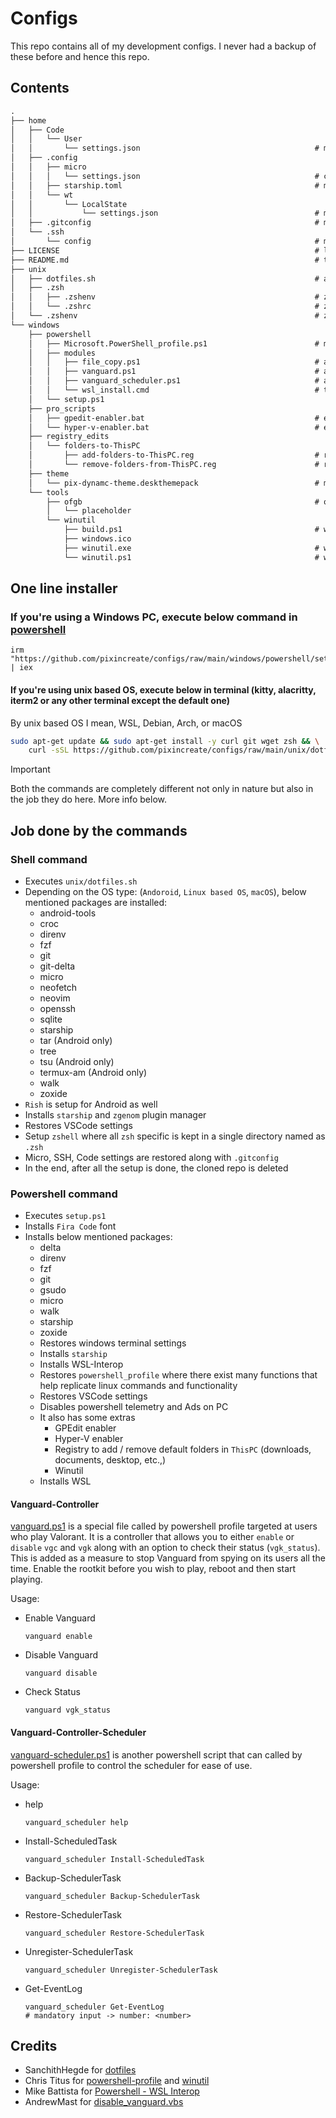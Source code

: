 # Configs

This repo contains all of my development configs. I never had a backup of these before and hence this repo.

## Contents

```txt
.
├── home
│   ├── Code
│   │   └── User
│   │       └── settings.json                                       # my vs_code settings
│   ├── .config
│   │   ├── micro
│   │   │   └── settings.json                                       # configs for micro editor
│   │   ├── starship.toml                                           # my starship configs
│   │   └── wt
│   │       └── LocalState
│   │           └── settings.json                                   # my windows terminal settings
│   ├── .gitconfig                                                  # my git config
│   └── .ssh
│       └── config                                                  # my ssh config
├── LICENSE                                                         # license for this repo
├── README.md                                                       # this file
├── unix
│   ├── dotfiles.sh                                                 # automated environment setup that targets linux, android and mac
│   ├── .zsh
│   │   ├── .zshenv                                                 # zsh environment file
│   │   └── .zshrc                                                  # zsh run commands file
│   └── .zshenv                                                     # zsh environment file that exposes.zsh directory
└── windows
    ├── powershell
    │   ├── Microsoft.PowerShell_profile.ps1                        # my powershell_profile configuration
    │   ├── modules
    │   │   ├── file_copy.ps1                                       # a function to copy contents, especially terminal configs
    │   │   ├── vanguard.ps1                                        # a function to control vanguard execution
    │   │   ├── vanguard_scheduler.ps1                              # a function to schedule the disabling vanguard execution
    │   │   └── wsl_install.cmd                                     # this file is automatically run on restart to install Debian, deleted once installed
    │   └── setup.ps1
    ├── pro_scripts
    │   ├── gpedit-enabler.bat                                      # enables group policy editor in windows_home
    │   └── hyper-v-enabler.bat                                     # enables hyper-v in windows_home
    ├── registry_edits
    │   └── folders-to-ThisPC
    │       ├── add-folders-to-ThisPC.reg                           # registry to add default folders at the top of `ThisPC`
    │       └── remove-folders-from-ThisPC.reg                      # registry to remove default folders from the top of `ThisPC`
    ├── theme
    │   └── pix-dynamc-theme.deskthemepack                          # my desktop theme with added wallpaper
    └── tools
        ├── ofgb                                                    # oh frick! go back! a tool to disable ads in windows, downloaded by setup.ps1
        │   └── placeholder
        └── winutil
            ├── build.ps1                                           # winutil builder script
            ├── windows.ico
            ├── winutil.exe                                         # winutil executable
            └── winutil.ps1                                         # winutil powershell script

```

## One line installer

### If you're using a Windows PC, execute below command in [powershell](https://github.com/PowerShell/PowerShell)

```pwsh
irm "https://github.com/pixincreate/configs/raw/main/windows/powershell/setup.ps1" | iex
```

#### If you're using unix based OS, execute below in terminal (kitty, alacritty, iterm2 or any other terminal except the default one)

By unix based OS I mean, WSL, Debian, Arch, or macOS

```sh
sudo apt-get update && sudo apt-get install -y curl git wget zsh && \
    curl -sSL https://github.com/pixincreate/configs/raw/main/unix/dotfiles.sh | bash
```

> [!IMPORTANT]
> Both the commands are completely different not only in nature but also in the job they do here. More info below.

## Job done by the commands

### Shell command

- Executes `unix/dotfiles.sh`
- Depending on the OS type: (`Andoroid`, `Linux based OS`, `macOS`), below mentioned packages are installed:
  - android-tools
  - croc
  - direnv
  - fzf
  - git
  - git-delta
  - micro
  - neofetch
  - neovim
  - openssh
  - sqlite
  - starship
  - tar (Android only)
  - tree
  - tsu (Android only)
  - termux-am (Android only)
  - walk
  - zoxide
- `Rish` is setup for Android as well
- Installs `starship` and `zgenom` plugin manager
- Restores VSCode settings
- Setup `zshell` where all `zsh` specific is kept in a single directory named as `.zsh`
- Micro, SSH, Code settings are restored along with `.gitconfig`
- In the end, after all the setup is done, the cloned repo is deleted

### Powershell command

- Executes `setup.ps1`
- Installs `Fira Code` font
- Installs below mentioned packages:
  - delta
  - direnv
  - fzf
  - git
  - gsudo
  - micro
  - walk
  - starship
  - zoxide
  - Restores windows terminal settings
  - Installs `starship`
  - Installs WSL-Interop
  - Restores `powershell_profile` where there exist many functions that help replicate linux commands and functionality
  - Restores VSCode settings
  - Disables powershell telemetry and Ads on PC
  - It also has some extras
    - GPEdit enabler
    - Hyper-V enabler
    - Registry to add / remove default folders in `ThisPC` (downloads, documents, desktop, etc.,)
    - Winutil
  - Installs WSL

#### Vanguard-Controller

[vanguard.ps1](https://github.com/pixincreate/configs/blob/main/windows/powershell/modules/vanguard.ps1) is a special file called by powershell profile targeted at users who play Valorant.
It is a controller that allows you to either `enable` or `disable` `vgc` and `vgk` along with an option to check their status (`vgk_status`).
This is added as a measure to stop Vanguard from spying on its users all the time. Enable the rootkit before you wish to play, reboot and then start playing.

Usage:

- Enable Vanguard

  ```shell
  vanguard enable
  ```

- Disable Vanguard

  ```shell
  vanguard disable
  ```

- Check Status

  ```shell
  vanguard vgk_status
  ```

#### Vanguard-Controller-Scheduler

[vanguard-scheduler.ps1](https://github.com/pixincreate/configs/blob/main/windows/powershell/modules/vanguard_scheduler.ps1) is another powershell script that can called by powershell profile to control the scheduler for ease of use.

Usage:

- help

  ```shell
  vanguard_scheduler help
  ```

- Install-ScheduledTask

  ```shell
  vanguard_scheduler Install-ScheduledTask
  ```

- Backup-SchedulerTask

  ```shell
  vanguard_scheduler Backup-SchedulerTask
  ```

- Restore-SchedulerTask

  ```shell
  vanguard_scheduler Restore-SchedulerTask
  ```

- Unregister-SchedulerTask

  ```shell
  vanguard_scheduler Unregister-SchedulerTask
  ```

- Get-EventLog

  ```shell
  vanguard_scheduler Get-EventLog
  # mandatory input -> number: <number>
  ```

## Credits

- SanchithHegde for [dotfiles](https://github.com/SanchithHegde/dotfiles)
- Chris Titus for [powershell-profile](https://github.com/ChrisTitusTech/powershell-profile) and [winutil](https://github.com/ChrisTitusTech/winutil)
- Mike Battista for [Powershell - WSL Interop](https://github.com/mikebattista/PowerShell-WSL-Interop)
- AndrewMast for [disable_vanguard.vbs](https://gist.github.com/AndrewMast/742ac7e07c37096017e907b0fd8ec7bb?permalink_comment_id=4616472#gistcomment-4616472)
